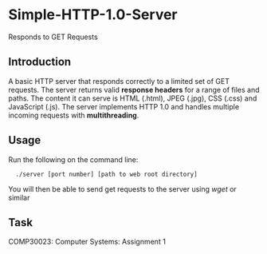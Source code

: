 # Simple-HTTP-1.0-Server
Responds to GET Requests

## Introduction
A basic HTTP server that responds correctly to a limited set of GET requests. The server returns valid **response headers** for a range of files and paths. The content it can serve is HTML (.html), JPEG (.jpg), CSS (.css) and JavaScript (.js). The server implements HTTP 1.0 and handles multiple incoming requests with **multithreading**.

## Usage

Run the following on the command line:

      
      ./server [port number] [path to web root directory]
      
You will then be able to send get requests to the server using *wget* or similar

## Task
COMP30023: Computer Systems: Assignment 1
